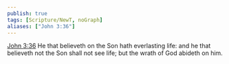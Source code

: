 ```yaml
---
publish: true
tags: [Scripture/NewT, noGraph]
aliases: ["John 3:36"]
---
```

[John 3:36](https://churchofjesuschrist.org/study/scriptures/nt/john/3?lang=eng&id=p36#p36) He that believeth on the Son hath everlasting life: and he that believeth not the Son shall not see life; but the wrath of God abideth on him.




